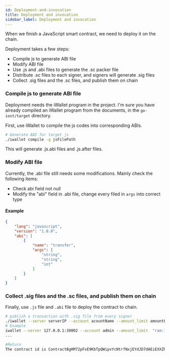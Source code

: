 ```yaml
---
id: Deployment-and-invocation
title: Deployment and invocation
sidebar_label: Deployment and invocation
---
```


When we finish a JavaScript smart contract, we need to deploy it on the chain.

Deployment takes a few steps:

- Compile js to generate ABI file
- Modify ABI file
- Use .js and .abi files to generate the .sc packer file
- Distribute .sc files to each signer, and signers will generate .sig files
- Collect .sig files and the .sc files, and publish them on chain

### Compile js to generate ABI file

Deployment needs the iWallet program in the project. I'm sure you have already compiled an iWallet program from the documents, in the `go-iost/target` directory.

First, use iWallet to compile the js codes into corresponding ABIs.

```bash
# Generate ABI for target js
./iwallet compile -g jsFilePath
```

This will generate .js.abi files and .js.after files.

### Modify ABI file
Currently, the .abi file still needs some modifications. Mainly check the following items:

- Check abi field not null
- Modify the "abi" field in .abi file, change every filed in `args` into correct type

#### Example
```json
{
    "lang": "javascript",
    "version": "1.0.0",
    "abi": [
        {
            "name": "transfer",
            "args": [
                "string",
                "string",
                "int"
            ]
        }
    ]
}
```

### Collect .sig files and the .sc files, and publish them on chain
Finally, use ```.js``` file and ```.abi``` file to deploy the contract to chain.

```bash
# publish a transaction with .sig file from every signer
./iwallet --server serverIP --account acountName --amount_limit amountLimit publish jsFilePath abiFilePath
# Example
iwallet --server 127.0.0.1:30002 --account admin --amount_limit  "ram:100000" publish contract/lucky_bet.js contract/lucky_bet.js.abi
...

#Return
The contract id is ContractBgHM72pFxE9KbTpQWipvYcNtrfNxjEYdJD7dAEiEXXZh
```

